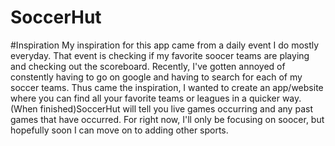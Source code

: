 # SoccerHut

#Inspiration
    My inspiration for this app came from a daily event I do mostly everyday. That event is checking if my favorite soocer teams are playing and checking out the scoreboard. Recently, I've gotten annoyed of constently having to go on google and having to search for each of my soccer teams. Thus came the inspiration, I wanted to create an app/website where you can find all your favorite teams or leagues in a quicker way. (When finished)SoccerHut will tell you live games occurring and any past games that have occurred. For right now, I'll only be focusing on soocer, but hopefully soon I can move on to adding other sports.
    